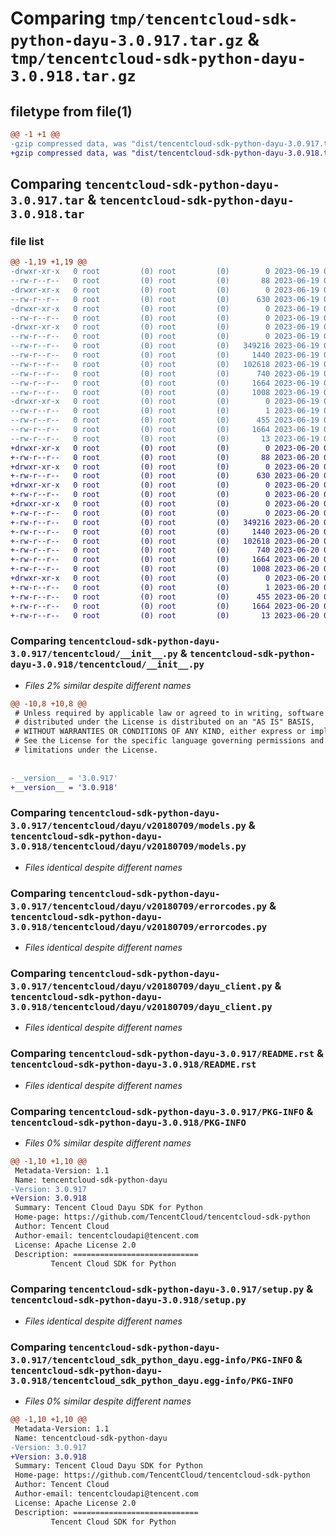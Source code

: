 # Comparing `tmp/tencentcloud-sdk-python-dayu-3.0.917.tar.gz` & `tmp/tencentcloud-sdk-python-dayu-3.0.918.tar.gz`

## filetype from file(1)

```diff
@@ -1 +1 @@
-gzip compressed data, was "dist/tencentcloud-sdk-python-dayu-3.0.917.tar", last modified: Mon Jun 19 00:23:23 2023, max compression
+gzip compressed data, was "dist/tencentcloud-sdk-python-dayu-3.0.918.tar", last modified: Tue Jun 20 02:38:36 2023, max compression
```

## Comparing `tencentcloud-sdk-python-dayu-3.0.917.tar` & `tencentcloud-sdk-python-dayu-3.0.918.tar`

### file list

```diff
@@ -1,19 +1,19 @@
-drwxr-xr-x   0 root         (0) root         (0)        0 2023-06-19 00:23:23.000000 tencentcloud-sdk-python-dayu-3.0.917/
--rw-r--r--   0 root         (0) root         (0)       88 2023-06-19 00:23:23.000000 tencentcloud-sdk-python-dayu-3.0.917/setup.cfg
-drwxr-xr-x   0 root         (0) root         (0)        0 2023-06-19 00:23:23.000000 tencentcloud-sdk-python-dayu-3.0.917/tencentcloud/
--rw-r--r--   0 root         (0) root         (0)      630 2023-06-19 00:23:23.000000 tencentcloud-sdk-python-dayu-3.0.917/tencentcloud/__init__.py
-drwxr-xr-x   0 root         (0) root         (0)        0 2023-06-19 00:23:23.000000 tencentcloud-sdk-python-dayu-3.0.917/tencentcloud/dayu/
--rw-r--r--   0 root         (0) root         (0)        0 2023-06-19 00:23:23.000000 tencentcloud-sdk-python-dayu-3.0.917/tencentcloud/dayu/__init__.py
-drwxr-xr-x   0 root         (0) root         (0)        0 2023-06-19 00:23:23.000000 tencentcloud-sdk-python-dayu-3.0.917/tencentcloud/dayu/v20180709/
--rw-r--r--   0 root         (0) root         (0)        0 2023-06-19 00:23:23.000000 tencentcloud-sdk-python-dayu-3.0.917/tencentcloud/dayu/v20180709/__init__.py
--rw-r--r--   0 root         (0) root         (0)   349216 2023-06-19 00:23:23.000000 tencentcloud-sdk-python-dayu-3.0.917/tencentcloud/dayu/v20180709/models.py
--rw-r--r--   0 root         (0) root         (0)     1440 2023-06-19 00:23:23.000000 tencentcloud-sdk-python-dayu-3.0.917/tencentcloud/dayu/v20180709/errorcodes.py
--rw-r--r--   0 root         (0) root         (0)   102618 2023-06-19 00:23:23.000000 tencentcloud-sdk-python-dayu-3.0.917/tencentcloud/dayu/v20180709/dayu_client.py
--rw-r--r--   0 root         (0) root         (0)      740 2023-06-19 00:23:23.000000 tencentcloud-sdk-python-dayu-3.0.917/README.rst
--rw-r--r--   0 root         (0) root         (0)     1664 2023-06-19 00:23:23.000000 tencentcloud-sdk-python-dayu-3.0.917/PKG-INFO
--rw-r--r--   0 root         (0) root         (0)     1008 2023-06-19 00:23:23.000000 tencentcloud-sdk-python-dayu-3.0.917/setup.py
-drwxr-xr-x   0 root         (0) root         (0)        0 2023-06-19 00:23:23.000000 tencentcloud-sdk-python-dayu-3.0.917/tencentcloud_sdk_python_dayu.egg-info/
--rw-r--r--   0 root         (0) root         (0)        1 2023-06-19 00:23:23.000000 tencentcloud-sdk-python-dayu-3.0.917/tencentcloud_sdk_python_dayu.egg-info/dependency_links.txt
--rw-r--r--   0 root         (0) root         (0)      455 2023-06-19 00:23:23.000000 tencentcloud-sdk-python-dayu-3.0.917/tencentcloud_sdk_python_dayu.egg-info/SOURCES.txt
--rw-r--r--   0 root         (0) root         (0)     1664 2023-06-19 00:23:23.000000 tencentcloud-sdk-python-dayu-3.0.917/tencentcloud_sdk_python_dayu.egg-info/PKG-INFO
--rw-r--r--   0 root         (0) root         (0)       13 2023-06-19 00:23:23.000000 tencentcloud-sdk-python-dayu-3.0.917/tencentcloud_sdk_python_dayu.egg-info/top_level.txt
+drwxr-xr-x   0 root         (0) root         (0)        0 2023-06-20 02:38:36.000000 tencentcloud-sdk-python-dayu-3.0.918/
+-rw-r--r--   0 root         (0) root         (0)       88 2023-06-20 02:38:36.000000 tencentcloud-sdk-python-dayu-3.0.918/setup.cfg
+drwxr-xr-x   0 root         (0) root         (0)        0 2023-06-20 02:38:36.000000 tencentcloud-sdk-python-dayu-3.0.918/tencentcloud/
+-rw-r--r--   0 root         (0) root         (0)      630 2023-06-20 02:38:35.000000 tencentcloud-sdk-python-dayu-3.0.918/tencentcloud/__init__.py
+drwxr-xr-x   0 root         (0) root         (0)        0 2023-06-20 02:38:36.000000 tencentcloud-sdk-python-dayu-3.0.918/tencentcloud/dayu/
+-rw-r--r--   0 root         (0) root         (0)        0 2023-06-20 02:38:35.000000 tencentcloud-sdk-python-dayu-3.0.918/tencentcloud/dayu/__init__.py
+drwxr-xr-x   0 root         (0) root         (0)        0 2023-06-20 02:38:36.000000 tencentcloud-sdk-python-dayu-3.0.918/tencentcloud/dayu/v20180709/
+-rw-r--r--   0 root         (0) root         (0)        0 2023-06-20 02:38:35.000000 tencentcloud-sdk-python-dayu-3.0.918/tencentcloud/dayu/v20180709/__init__.py
+-rw-r--r--   0 root         (0) root         (0)   349216 2023-06-20 02:38:35.000000 tencentcloud-sdk-python-dayu-3.0.918/tencentcloud/dayu/v20180709/models.py
+-rw-r--r--   0 root         (0) root         (0)     1440 2023-06-20 02:38:35.000000 tencentcloud-sdk-python-dayu-3.0.918/tencentcloud/dayu/v20180709/errorcodes.py
+-rw-r--r--   0 root         (0) root         (0)   102618 2023-06-20 02:38:35.000000 tencentcloud-sdk-python-dayu-3.0.918/tencentcloud/dayu/v20180709/dayu_client.py
+-rw-r--r--   0 root         (0) root         (0)      740 2023-06-20 02:38:35.000000 tencentcloud-sdk-python-dayu-3.0.918/README.rst
+-rw-r--r--   0 root         (0) root         (0)     1664 2023-06-20 02:38:36.000000 tencentcloud-sdk-python-dayu-3.0.918/PKG-INFO
+-rw-r--r--   0 root         (0) root         (0)     1008 2023-06-20 02:38:35.000000 tencentcloud-sdk-python-dayu-3.0.918/setup.py
+drwxr-xr-x   0 root         (0) root         (0)        0 2023-06-20 02:38:36.000000 tencentcloud-sdk-python-dayu-3.0.918/tencentcloud_sdk_python_dayu.egg-info/
+-rw-r--r--   0 root         (0) root         (0)        1 2023-06-20 02:38:36.000000 tencentcloud-sdk-python-dayu-3.0.918/tencentcloud_sdk_python_dayu.egg-info/dependency_links.txt
+-rw-r--r--   0 root         (0) root         (0)      455 2023-06-20 02:38:36.000000 tencentcloud-sdk-python-dayu-3.0.918/tencentcloud_sdk_python_dayu.egg-info/SOURCES.txt
+-rw-r--r--   0 root         (0) root         (0)     1664 2023-06-20 02:38:36.000000 tencentcloud-sdk-python-dayu-3.0.918/tencentcloud_sdk_python_dayu.egg-info/PKG-INFO
+-rw-r--r--   0 root         (0) root         (0)       13 2023-06-20 02:38:36.000000 tencentcloud-sdk-python-dayu-3.0.918/tencentcloud_sdk_python_dayu.egg-info/top_level.txt
```

### Comparing `tencentcloud-sdk-python-dayu-3.0.917/tencentcloud/__init__.py` & `tencentcloud-sdk-python-dayu-3.0.918/tencentcloud/__init__.py`

 * *Files 2% similar despite different names*

```diff
@@ -10,8 +10,8 @@
 # Unless required by applicable law or agreed to in writing, software
 # distributed under the License is distributed on an "AS IS" BASIS,
 # WITHOUT WARRANTIES OR CONDITIONS OF ANY KIND, either express or implied.
 # See the License for the specific language governing permissions and
 # limitations under the License.
 
 
-__version__ = '3.0.917'
+__version__ = '3.0.918'
```

### Comparing `tencentcloud-sdk-python-dayu-3.0.917/tencentcloud/dayu/v20180709/models.py` & `tencentcloud-sdk-python-dayu-3.0.918/tencentcloud/dayu/v20180709/models.py`

 * *Files identical despite different names*

### Comparing `tencentcloud-sdk-python-dayu-3.0.917/tencentcloud/dayu/v20180709/errorcodes.py` & `tencentcloud-sdk-python-dayu-3.0.918/tencentcloud/dayu/v20180709/errorcodes.py`

 * *Files identical despite different names*

### Comparing `tencentcloud-sdk-python-dayu-3.0.917/tencentcloud/dayu/v20180709/dayu_client.py` & `tencentcloud-sdk-python-dayu-3.0.918/tencentcloud/dayu/v20180709/dayu_client.py`

 * *Files identical despite different names*

### Comparing `tencentcloud-sdk-python-dayu-3.0.917/README.rst` & `tencentcloud-sdk-python-dayu-3.0.918/README.rst`

 * *Files identical despite different names*

### Comparing `tencentcloud-sdk-python-dayu-3.0.917/PKG-INFO` & `tencentcloud-sdk-python-dayu-3.0.918/PKG-INFO`

 * *Files 0% similar despite different names*

```diff
@@ -1,10 +1,10 @@
 Metadata-Version: 1.1
 Name: tencentcloud-sdk-python-dayu
-Version: 3.0.917
+Version: 3.0.918
 Summary: Tencent Cloud Dayu SDK for Python
 Home-page: https://github.com/TencentCloud/tencentcloud-sdk-python
 Author: Tencent Cloud
 Author-email: tencentcloudapi@tencent.com
 License: Apache License 2.0
 Description: ============================
         Tencent Cloud SDK for Python
```

### Comparing `tencentcloud-sdk-python-dayu-3.0.917/setup.py` & `tencentcloud-sdk-python-dayu-3.0.918/setup.py`

 * *Files identical despite different names*

### Comparing `tencentcloud-sdk-python-dayu-3.0.917/tencentcloud_sdk_python_dayu.egg-info/PKG-INFO` & `tencentcloud-sdk-python-dayu-3.0.918/tencentcloud_sdk_python_dayu.egg-info/PKG-INFO`

 * *Files 0% similar despite different names*

```diff
@@ -1,10 +1,10 @@
 Metadata-Version: 1.1
 Name: tencentcloud-sdk-python-dayu
-Version: 3.0.917
+Version: 3.0.918
 Summary: Tencent Cloud Dayu SDK for Python
 Home-page: https://github.com/TencentCloud/tencentcloud-sdk-python
 Author: Tencent Cloud
 Author-email: tencentcloudapi@tencent.com
 License: Apache License 2.0
 Description: ============================
         Tencent Cloud SDK for Python
```

